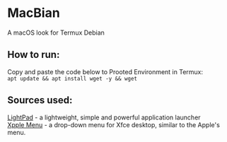 # MacBian
A macOS look for Termux Debian
## How to run:
Copy and paste the code below to Prooted Environment in Termux:<br>
`apt update && apt install wget -y && wget `
## Sources used:
[LightPad](https://github.com/libredeb/lightpad) - a lightweight, simple and powerful application launcher<br>
[Xpple Menu](https://www.xfce-look.org/p/1529470) - a drop-down menu for Xfce desktop, similar to the Apple's menu.
